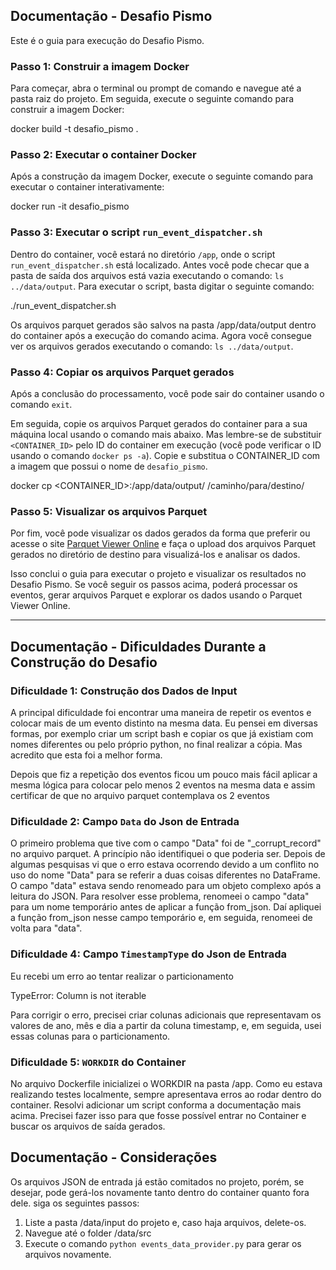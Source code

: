 ## Documentação - Desafio Pismo

Este é o guia para execução do Desafio Pismo.

### Passo 1: Construir a imagem Docker

Para começar, abra o terminal ou prompt de comando e navegue até a pasta raiz do projeto. Em seguida, execute o seguinte comando para construir a imagem Docker:

docker build -t desafio_pismo .

### Passo 2: Executar o container Docker

Após a construção da imagem Docker, execute o seguinte comando para executar o container interativamente:

docker run -it desafio_pismo

### Passo 3: Executar o script `run_event_dispatcher.sh`

Dentro do container, você estará no diretório `/app`, onde o script `run_event_dispatcher.sh` está localizado. Antes você pode checar que a pasta de saída dos arquivos está vazia executando o comando: `ls ../data/output`. Para executar o script, basta digitar o seguinte comando:

./run_event_dispatcher.sh

Os arquivos parquet gerados são salvos na pasta /app/data/output dentro do container após a execução do comando acima. Agora você consegue ver os arquivos gerados executando o comando: `ls ../data/output`.

### Passo 4: Copiar os arquivos Parquet gerados

Após a conclusão do processamento, você pode sair do container usando o comando `exit`.

Em seguida, copie os arquivos Parquet gerados do container para a sua máquina local usando o comando mais abaixo. Mas lembre-se de substituir `<CONTAINER_ID>` pelo ID do container em execução (você pode verificar o ID usando o comando `docker ps -a`). Copie e substitua o CONTAINER_ID com a imagem que possui o nome de `desafio_pismo`.

docker cp <CONTAINER_ID>:/app/data/output/ /caminho/para/destino/

### Passo 5: Visualizar os arquivos Parquet

Por fim, você pode visualizar os dados gerados da forma que preferir ou acesse o site [Parquet Viewer Online](https://parquet-viewer-online.com/result) e faça o upload dos arquivos Parquet gerados no diretório de destino para visualizá-los e analisar os dados.

Isso conclui o guia para executar o projeto e visualizar os resultados no Desafio Pismo. Se você seguir os passos acima, poderá processar os eventos, gerar arquivos Parquet e explorar os dados usando o Parquet Viewer Online.

_______________________________

## Documentação - Dificuldades Durante a Construção do Desafio

### Dificuldade 1: Construção dos Dados de Input

A principal dificuldade foi encontrar uma maneira de repetir os eventos e colocar mais de um evento distinto na mesma data. Eu pensei em diversas formas, por exemplo criar um script bash e copiar os que já existiam com nomes diferentes ou pelo próprio python, no final realizar a cópia. Mas acredito que esta foi a melhor forma.

Depois que fiz a repetição dos eventos ficou um pouco mais fácil aplicar a mesma lógica para colocar pelo menos 2 eventos na mesma data e assim certificar de que no arquivo parquet contemplava os 2 eventos


### Dificuldade 2: Campo `Data` do Json de Entrada

O primeiro problema que tive com o campo "Data" foi de "_corrupt_record" no arquivo parquet. A princípio não identifiquei o que poderia ser. Depois de algumas pesquisas vi que o erro estava ocorrendo devido a um conflito no uso do nome "Data" para se referir a duas coisas diferentes no DataFrame. O campo "data" estava sendo renomeado para um objeto complexo após a leitura do JSON. Para resolver esse problema, renomeei o campo "data" para um nome temporário antes de aplicar a função from_json. Daí apliquei a função from_json nesse campo temporário e, em seguida, renomeei de volta para "data".


### Dificuldade 4: Campo `TimestampType` do Json de Entrada

Eu recebi um erro ao tentar realizar o particionamento

TypeError: Column is not iterable

Para corrigir o erro, precisei criar colunas adicionais que representavam os valores de ano, mês e dia a partir da coluna timestamp, e, em seguida, usei essas colunas para o particionamento.

### Dificuldade 5: `WORKDIR` do Container

No arquivo Dockerfile inicializei o WORKDIR na pasta /app. Como eu estava realizando testes localmente, sempre apresentava erros ao rodar dentro do container. Resolvi adicionar um script conforma a documentação mais acima. Precisei fazer isso para que fosse possível entrar no Container e buscar os arquivos de saída gerados.

## Documentação - Considerações

Os arquivos JSON de entrada já estão comitados no projeto, porém, se desejar, pode gerá-los novamente tanto dentro do container quanto fora dele. siga os seguintes passos:

1. Liste a pasta /data/input do projeto e, caso haja arquivos, delete-os.
2. Navegue até o folder /data/src
3. Execute o comando `python events_data_provider.py` para gerar os arquivos novamente.
